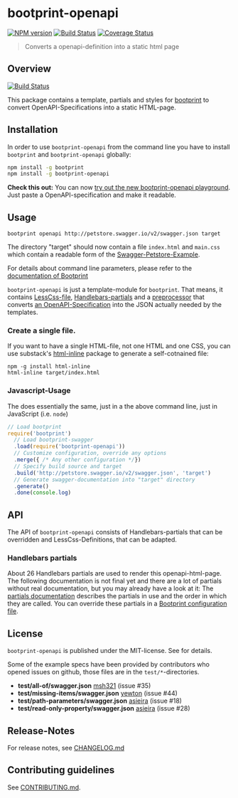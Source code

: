 # bootprint-openapi 

[![NPM version](https://badge.fury.io/js/bootprint-openapi.svg)](http://badge.fury.io/js/bootprint-openapi)
[![Build Status](https://travis-ci.org/nknapp/bootprint-openapi.svg)](https://travis-ci.org/nknapp/bootprint-openapi)
[![Coverage Status](https://img.shields.io/coveralls/nknapp/bootprint-openapi.svg)](https://coveralls.io/r/nknapp/bootprint-openapi)

> Converts a openapi-definition into a static html page

## Overview

[![Build Status](https://travis-ci.org/nknapp/bootprint-openapi.svg?branch=master)](https://travis-ci.org/nknapp/bootprint-openapi)

This package contains a template, partials and styles for [bootprint](http://npmjs.com/bootprint) to convert
OpenAPI-Specifications into a static HTML-page.

## Installation

In order to use `bootprint-openapi` from the command line
you have to install `bootprint` and `bootprint-openapi` globally:

```bash
npm install -g bootprint
npm install -g bootprint-openapi
```

**Check this out:** You can now [try out the new bootprint-openapi playground](http://bootprint.knappmeier.de/).
Just paste a OpenAPI-specification and make it readable. 


## Usage

```
bootprint openapi http://petstore.swagger.io/v2/swagger.json target
```

The directory "target" should now contain a file `index.html` and `main.css` which contain a readable
form of the [Swagger-Petstore-Example](http://petstore.swagger.io/).

For details about command line parameters, please refer to the
[documentation of Bootprint](https://github.com/nknapp/bootprint)

`bootprint-openapi` is just a template-module for `bootprint`. That means, it contains
[LessCss-file](less), [Handlebars-partials](handlebars/partials) and a
[preprocessor](lib/preprocessor.js) that converts
[an OpenAPI-Specification](http://openapis.org) into the JSON actually needed by the templates.

### Create a single file.

If you want to have a single HTML-file, not one HTML and one CSS, you can use substack's [html-inline](https://github.com/substack/html-inline)
package to generate a self-cotnained file:

```
npm -g install html-inline
html-inline target/index.html
```



### Javascript-Usage

The does essentially the same, just in a the above command line, just in JavaScript (i.e. `node`)

```js
// Load bootprint
require('bootprint')
  // Load bootprint-swagger
  .load(require('bootprint-openapi'))
  // Customize configuration, override any options
  .merge({ /* Any other configuration */})
  // Specify build source and target
  .build('http://petstore.swagger.io/v2/swagger.json', 'target')
  // Generate swagger-documentation into "target" directory
  .generate()
  .done(console.log)
```

## API

The API of `bootprint-openapi` consists of Handlebars-partials that can be overridden and
LessCss-Definitions, that can be adapted.

### Handlebars partials
                                               
About 26 Handlebars partials are used to render this openapi-html-page.
The following documentation is not final yet and there are a lot of partials without real documentation, but you may already have a look
at it: The [partials documentation](handlebars-partials.md) describes the partials in use
and the order in which they are called. You can override these partials in a
[Bootprint configuration file](https://github.com/nknapp/bootprint/blob/master/doc/config.md#overriding-and-adding-partials).


## License

`bootprint-openapi` is published under the MIT-license.
See []() for details.

Some of the example specs have been provided by contributors who opened issues on github,
those files are in the `test/*`-directories.

* **test/all-of/swagger.json** [msh321](https://github.com/msh321) (issue #35)
* **test/missing-items/swagger.json** [yewton](https://github.com/yewton) (issue #44)
* **test/path-parameters/swagger.json** [asieira](https://github.com/asieira) (issue #18)
* **test/read-only-property/swagger.json** [asieira](https://github.com/asieira) (issue #28)

## Release-Notes
 
For release notes, see [CHANGELOG.md](CHANGELOG.md)
 
## Contributing guidelines

See [CONTRIBUTING.md](CONTRIBUTING.md).